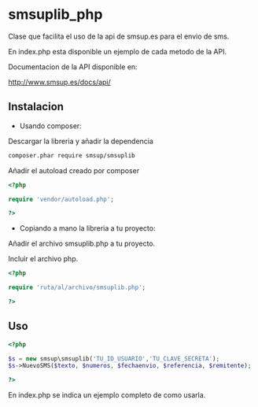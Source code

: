 smsuplib_php
============

Clase que facilita el uso de la api de smsup.es para el envio de sms.

En index.php esta disponible un ejemplo de cada metodo de la API.

Documentacion de la API disponible en:

http://www.smsup.es/docs/api/

Instalacion
-----------

- Usando composer:

Descargar la libreria y añadir la dependencia

``` bash
composer.phar require smsup/smsuplib
```

Añadir el autoload creado por composer

``` php
<?php

require 'vendor/autoload.php';

?>
```

- Copiando a mano la libreria a tu proyecto:

Añadir el archivo smsuplib.php a tu proyecto.

Incluir el archivo php.

``` php
<?php

require 'ruta/al/archivo/smsuplib.php';

?>
```

Uso
---

``` php
<?php

$s = new smsup\smsuplib('TU_ID_USUARIO','TU_CLAVE_SECRETA');
$s->NuevoSMS($texto, $numeros, $fechaenvio, $referencia, $remitente);

?>
```

En index.php se indica un ejemplo completo de como usarla.
